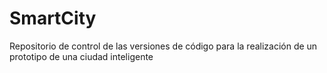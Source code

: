 # SmartCity
Repositorio de control de las versiones de código para la realización de un prototipo de una ciudad inteligente
